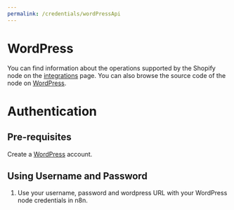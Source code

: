 ```yaml
---
permalink: /credentials/wordPressApi
---
```


# WordPress
You can find information about the operations supported by the Shopify node on the [integrations](https://n8n.io/integrations/n8n-nodes-base.wordpress) page. You can also browse the source code of the node on [WordPress](https://github.com/n8n-io/n8n/tree/master/packages/nodes-base/nodes/Wordpress).

# Authentication

## Pre-requisites

Create a [WordPress](https://wordpress.com/) account.

## Using Username and Password

1. Use your username, password and wordpress URL with your WordPress node credentials in n8n.












